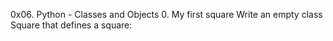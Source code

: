 0x06. Python - Classes and Objects
0. My first square
    Write an empty class Square that defines a square:

